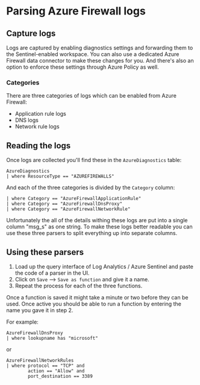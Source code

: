 # Parsing Azure Firewall logs

## Capture logs

Logs are captured by enabling diagnostics settings and forwarding them to the Sentinel-enabled workspace. You can also use a dedicated Azure Firewall data connector to make these changes for you. And there's also an option to enforce these settings through Azure Policy as well.

### Categories

There are three categories of logs which can be enabled from Azure Firewall:

* Application rule logs
* DNS logs
* Network rule logs

## Reading the logs

Once logs are collected you'll find these in the `AzureDiagnostics` table:

```
AzureDiagnostics
| where ResourceType == "AZUREFIREWALLS"
```

And each of the three categories is divided by the `Category` column:

```
| where Category == "AzureFirewallApplicationRule"
| where Category == "AzureFirewallDnsProxy"
| where Category == "AzureFirewallNetworkRule"
```

Unfortunately the all of the details withing these logs are put into a single column "msg_s" as one string. To make these logs better readable you can use these three parsers to split everything up into separate columns.

## Using these parsers

1. Load up the query interface of Log Analytics / Azure Sentinel and paste the code of a parser in the UI.
2. Click on `Save` --> `Save as function` and give it a name.
3. Repeat the process for each of the three functions.

Once a function is saved it might take a minute or two before they can be used. Once active you should be able to run a function by entering the name you gave it in step 2.

For example:

```
AzureFirewallDnsProxy
| where lookupname has "microsoft"
```

or

```
AzureFirewallNetworkRules
| where protocol == "TCP" and
        action == "Allow" and
        port_destination == 3389
```
